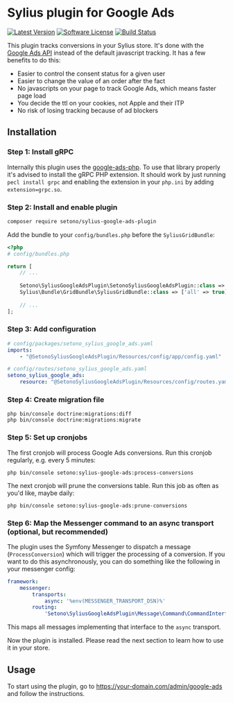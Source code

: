 # Sylius plugin for Google Ads

[![Latest Version][ico-version]][link-packagist]
[![Software License][ico-license]](LICENSE)
[![Build Status][ico-github-actions]][link-github-actions]

This plugin tracks conversions in your Sylius store. It's done with the [Google Ads API](https://developers.google.com/google-ads/api/docs/start)
instead of the default javascript tracking. It has a few benefits to do this:
- Easier to control the consent status for a given user
- Easier to change the value of an order after the fact
- No javascripts on your page to track Google Ads, which means faster page load
- You decide the ttl on your cookies, not Apple and their ITP
- No risk of losing tracking because of ad blockers

## Installation

### Step 1: Install gRPC

Internally this plugin uses the [google-ads-php](https://github.com/googleads/google-ads-php). To use that library properly
it's advised to install the gRPC PHP extension. It should work by just running `pecl install grpc` and enabling the extension
in your `php.ini` by adding `extension=grpc.so`.

### Step 2: Install and enable plugin

```bash
composer require setono/sylius-google-ads-plugin
```

Add the bundle to your `config/bundles.php` before the `SyliusGridBundle`:

```php
<?php
# config/bundles.php

return [
    // ...
    
    Setono\SyliusGoogleAdsPlugin\SetonoSyliusGoogleAdsPlugin::class => ['all' => true], // Added before the grid bundle
    Sylius\Bundle\GridBundle\SyliusGridBundle::class => ['all' => true],
    
    // ...
];
```

### Step 3: Add configuration
```yaml
# config/packages/setono_sylius_google_ads.yaml
imports:
    - "@SetonoSyliusGoogleAdsPlugin/Resources/config/app/config.yaml"
```

```yaml
# config/routes/setono_sylius_google_ads.yaml
setono_sylius_google_ads:
    resource: "@SetonoSyliusGoogleAdsPlugin/Resources/config/routes.yaml"
```

### Step 4: Create migration file
```shell
php bin/console doctrine:migrations:diff
php bin/console doctrine:migrations:migrate
```

### Step 5: Set up cronjobs

The first cronjob will process Google Ads conversions. Run this cronjob regularly, e.g. every 5 minutes:

```shell
php bin/console setono:sylius-google-ads:process-conversions
```

The next cronjob will prune the conversions table. Run this job as often as you'd like, maybe daily:

```shell
php bin/console setono:sylius-google-ads:prune-conversions
```

### Step 6: Map the Messenger command to an async transport (optional, but recommended)

The plugin uses the Symfony Messenger to dispatch a message (`ProcessConversion`) which will trigger the processing
of a conversion. If you want to do this asynchronously, you can do something like the following in your messenger config:

```yaml
framework:
    messenger:
        transports:
            async: '%env(MESSENGER_TRANSPORT_DSN)%'
        routing:
            'Setono\SyliusGoogleAdsPlugin\Message\Command\CommandInterface': async
```

This maps all messages implementing that interface to the `async` transport.

Now the plugin is installed. Please read the next section to learn how to use it in your store.

## Usage

To start using the plugin, go to https://your-domain.com/admin/google-ads and follow the instructions.

[ico-version]: https://poser.pugx.org/setono/sylius-google-ads-plugin/v/stable
[ico-license]: https://poser.pugx.org/setono/sylius-google-ads-plugin/license
[ico-github-actions]: https://github.com/Setono/SyliusGoogleAdsPlugin/workflows/build/badge.svg

[link-packagist]: https://packagist.org/packages/setono/sylius-google-ads-plugin
[link-github-actions]: https://github.com/Setono/SyliusGoogleAdsPlugin/actions
